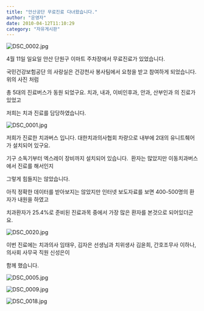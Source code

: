 ```yaml
---
title: "안산공단 무료진료 다녀왔습니다."
author: "운영자"
date: 2010-04-12T11:10:29
category: "자유게시판"
---
```


![DSC_0002.jpg](/files/attach/images/2928/982/002/acb5c0a10bd2106689c81a7dcce42104.)

4월 11일 일요일 안산 단원구 이마트 주차장에서 무료진료가 있었습니다.

국민건강보험공단 의 사랑실은 건강천사 봉사팀에서 요청을 받고 참여하게 되었습니다. 위의 사진 처럼

총 5대의 진료버스가 동원 되었구요. 치과, 내과, 이비인후과, 안과, 산부인과 의 진료가 있었고

저희는 치과 진료를 담당하였습니다.

![DSC_0001.jpg](/files/attach/images/2928/982/002/1c3645880da9289a0704c51e12876a54.)

저희가 진료한 치과버스 입니다. 대한치과의사협회 차량으로 내부에 2대의 유니트췌어가 설치되어 있구요.

기구 소독기부터 엑스레이 장비까지 설치되어 있습니다.  환자는 많았지만 이동치과버스에서 진료를 해서인지

그렇게 힘들지는 않았습니다.

아직 정확한 데이터를 받아보지는 않았지만 인터넷 보도자료를 보면 400-500명의 환자가 내원을 하였고

치과환자가 25.4%로 준비된 진료과목 중에서 가장 많은 환자를 본것으로 되어있더군요.

![DSC_0020.jpg](/files/attach/images/2928/982/002/196c7d2d3732821d653af575638fe4b7.)

이번 진료에는 치과의사 임태우, 김자은 선생님과 치위생사 김윤희, 간호조무사 이하나, 의사회 사무국 직원 신성은이

함께 했습니다.

![DSC_0005.jpg](/files/attach/images/2928/982/002/11e918abdd949efc7a9858fdb73a207a.)

![DSC_0009.jpg](/files/attach/images/2928/982/002/6fed12384b0c24f692ec5bcb4253ad42.)

![DSC_0018.jpg](/files/attach/images/2928/982/002/61eeac6953da872fc9165461d2996101.)
